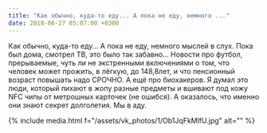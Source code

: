 ```yaml
---
title: "Как обычно, куда-то еду... А пока не еду, немного ..."
date: 2018-06-27 05:07:00 +0300
---
```


Как обычно, куда-то еду... А пока не еду, немного мыслей в слух. Пока был дома, смотрел ТВ, это было так забавно... Новости про футбол, прерываемые, чуть ли не экстренными включениями о том, что человек может прожить, в лёгкую, до 148,8лет, и что пенсионный возраст повышать надо СРОЧНО. А ещё про биохакеров. Я думал это люди, который пихают в жопу разные предметы и вшивают под кожу NFC чипы от метрошных карточек (не ошибся). А оказалось, что именно они знают секрет долголетия.
Мы в аду.

{% include media.html f="/assets/vk_photos/1/Ob1JqFkMlfU.jpg" alt="" %}
